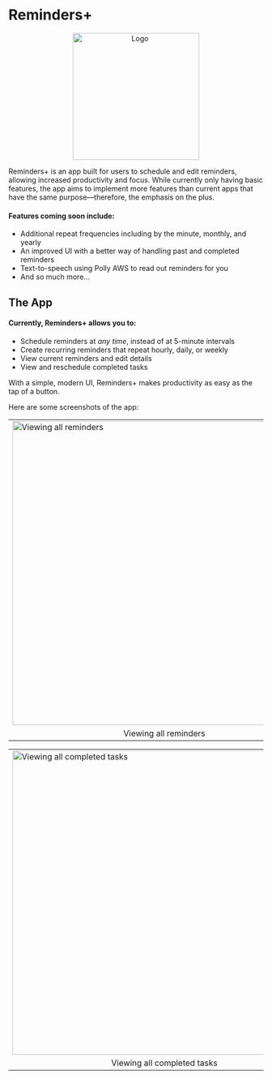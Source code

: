 # Reminders+

<div align="center" style="align-content: center">
 <img src="https://i.imgur.com/T7daC3G.png" alt="Logo" height="250"/>
</div>

Reminders+ is an app built for users to schedule and edit reminders, allowing increased productivity and focus. While currently only having basic features, the app aims to implement more features than current apps that have the same purpose—therefore, the emphasis on the plus.

#### Features coming soon include:
 * Additional repeat frequencies including by the minute, monthly, and yearly
 * An improved UI with a better way of handling past and completed reminders
 * Text-to-speech using Polly AWS to read out reminders for you
 * And so much more...

## The App
#### Currently, Reminders+ allows you to:
* Schedule reminders at *any time*, instead of at 5-minute intervals
* Create recurring reminders that repeat hourly, daily, or weekly
* View current reminders and edit details
* View and reschedule completed tasks

With a simple, modern UI, Reminders+ makes productivity as easy as the tap of a button.

Here are some screenshots of the app:

<table>
 <tr>
  <td>
    <img src="https://i.imgur.com/z3oxRfK.png" alt="Viewing all reminders" height="600"/>
  </td>
  <td>
    <img src="https://i.imgur.com/cfEocHZ.png" alt="Creating a new reminder" height="600"/>
  </td>
   <td>
    <img src="https://i.imgur.com/YhWWsBI.png" alt="Viewing a current reminder" height="600"/>
  </td>
 </tr>
 <tr>
   <td align="center">Viewing all reminders</td>
   <td align="center">Creating a new reminder</td>
   <td align="center">Viewing a current reminder</td>
 </tr>
</table>
  
<table align="center">
 <tr>
  <td>
   <img src="https://i.imgur.com/PjN0GYY.png" alt="Viewing all completed tasks" height="600"/>
  </td>
  <td>
   <img src="https://i.imgur.com/1Ebcfch.png" alt="Viewing a completed task" height="600"/>
  </td>
 </tr>
 <tr>
  <td align="center">Viewing all completed tasks</td>
  <td align="center">Viewing a completed task</td>
 </tr>
</table>
